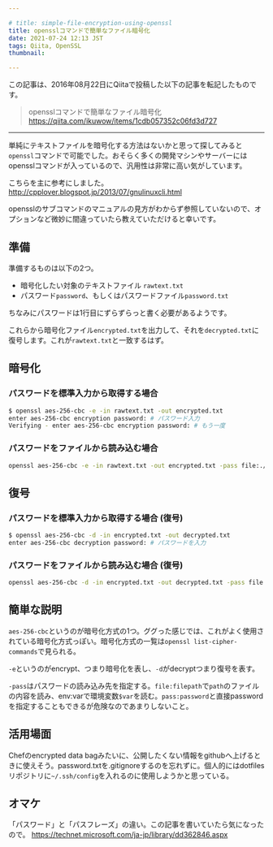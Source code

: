 ```yaml
---

# title: simple-file-encryption-using-openssl
title: opensslコマンドで簡単なファイル暗号化
date: 2021-07-24 12:13 JST
tags: Qiita, OpenSSL
thumbnail:

---
```


この記事は、2016年08月22日にQiitaで投稿した以下の記事を転記したものです。

> opensslコマンドで簡単なファイル暗号化  
> https://qiita.com/ikuwow/items/1cdb057352c06fd3d727

---

単純にテキストファイルを暗号化する方法はないかと思って探してみると`openssl`コマンドで可能でした。おそらく多くの開発マシンやサーバーにはopensslコマンドが入っているので、汎用性は非常に高い気がしています。

こちらを主に参考にしました。
http://cpplover.blogspot.jp/2013/07/gnulinuxcli.html

opensslのサブコマンドのマニュアルの見方がわからず参照していないので、オプションなど微妙に間違っていたら教えていただけると幸いです。

## 準備

準備するものは以下の2つ。

* 暗号化したい対象のテキストファイル `rawtext.txt`
* パスワード`password`、もしくはパスワードファイル`password.txt`

ちなみにパスワードは1行目にずらずらっと書く必要があるようです。

これらから暗号化ファイル`encrypted.txt`を出力して、それを`decrypted.txt`に復号します。これが`rawtext.txt`と一致するはず。

## 暗号化

### パスワードを標準入力から取得する場合

```bash
$ openssl aes-256-cbc -e -in rawtext.txt -out encrypted.txt
enter aes-256-cbc encryption password: # パスワード入力
Verifying - enter aes-256-cbc encryption password: # もう一度
```

### パスワードをファイルから読み込む場合

```bash
openssl aes-256-cbc -e -in rawtext.txt -out encrypted.txt -pass file:./password.txt
```

## 復号

### パスワードを標準入力から取得する場合 (復号)

```bash
$ openssl aes-256-cbc -d -in encrypted.txt -out decrypted.txt
enter aes-256-cbc decryption password: # パスワードを入力
```

### パスワードをファイルから読み込む場合 (復号)

```bash
openssl aes-256-cbc -d -in encrypted.txt -out decrypted.txt -pass file:./password.txt
```

## 簡単な説明

`aes-256-cbc`というのが暗号化方式の1つ。ググった感じでは、これがよく使用されている暗号化方式っぽい。暗号化方式の一覧は`openssl list-cipher-commands`で見られる。

`-e`というのがencrypt、つまり暗号化を表し、`-d`がdecryptつまり復号を表す。

`-pass`はパスワードの読み込み先を指定する。`file:filepath`で`path`のファイルの内容を読み、env:varで環境変数`$var`を読む。`pass:password`と直接passwordを指定することもできるが危険なのであまりしないこと。

## 活用場面

Chefのencrypted data bagみたいに、公開したくない情報をgithubへ上げるときに使えそう。password.txtを.gitignoreするのを忘れずに。個人的にはdotfilesリポジトリに`~/.ssh/config`を入れるのに使用しようかと思っている。

## オマケ

「パスワード」と「パスフレーズ」の違い。この記事を書いていたら気になったので。
https://technet.microsoft.com/ja-jp/library/dd362846.aspx
